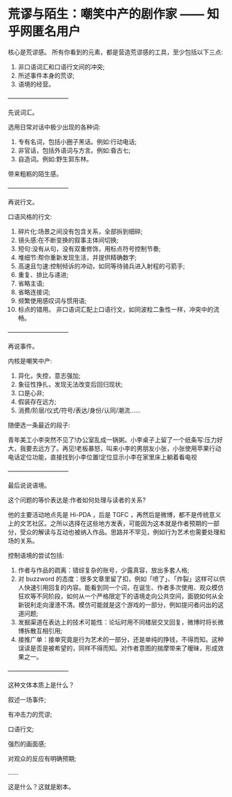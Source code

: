 # 荒谬与陌生：嘲笑中产的剧作家 —— 知乎网匿名用户


核心是荒谬感。 所有你看到的元素，都是营造荒谬感的工具，至少包括以下三点: 

1. 非口语词汇和口语行文间的冲突;
2. 所述事件本身的荒谬;
3. 语境的经营。

——————————

先说词汇。

选用日常对话中极少出现的各种词:

1. 专有名词，包括小圈子黑话。例如:行动电话;
2. 非官话，包括外语词与方言。例如:昏古七;
3. 自造词。例如:野生郭东林。

带来粗粝的陌生感。

——————————

再说行文。

口语风格的行文:

1. 碎片化:场景之间没有包含关系，全部拆到细碎;
2. 镜头感:在不断变换的叙事主体间切换;
3. 短句:没有从句，没有双重修饰，用标点符号控制节奏;
4. 堆细节:帮你重新发现生活，并提供精确数字;
5. 高速且匀速:控制倾诉的冲动，如同等待骑兵进入射程的弓箭手;
6. 重复、排比与递进;
7. 省略主语;
8. 省略连接词;
9. 频繁使用感叹词与惯用语;
10. 标点的错用。 非口语词汇配上口语行文，如同波粒二象性一样，冲突中的流畅。

——————————

再说事件。

内核是嘲笑中产:

1. 异化，失控，意志强加;
2. 象征性挣扎，发现无法改变后回归现状;
3. 口是心非;
4. 假装存在远方;
5. 消费/阶层/仪式/符号/表达/身份/认同/潮流......

随便选一条最近的段子:

青年美工小李突然不见了!办公室乱成一锅粥。小李桌子上留了一个纸条写:压力好大，我要去远方了。再见!老板暴怒，叫来小李的男朋友小张，小张使用苹果行动电话定位功能，直接找到小李位置!定位显示小李在家里床上躺着看电视

——————————

最后说说语境。

这个问题的等价表达是:作者如何处理与读者的关系?

他的主要活动地点先是 Hi-PDA ，后是 TGFC ，再然后是微博，都不是传统意义上的文艺社区。之所以选择在这些地方发表，可能因为这本就是作者预期的一部分，受众的解读与互动也被纳入作品。思路并不罕见，例如行为艺术也需要处理和场的关系。

控制语境的尝试包括:

1. 作者与作品的疏离：错综复杂的账号，少露真容，放出多套人格;
2. 对 buzzword 的态度：很多文章里留了扣，例如「喷了」、「炸裂」这样可以供人快速引用回复的内容。能看到同一个词，在诞生、作者多次使用、观众模仿狂欢等不同阶段，如何从一个严格限定下的语境走向公共空间，面貌如何从全新锐利走向漫漶不清。模仿可能就是这个游戏的一部分，例如提问者问出的这道问题;
3. 发掘渠道在表达上的技术可能性：论坛时用不同楼层交叉回复，微博时将长微博拆散互相引用;
4. 接推广单：接单究竟是行为艺术的一部分，还是单纯的挣钱，不得而知。这种误读是否是被希望的，同样不得而知。对作者意图的揣摩带来了暧昧，形成效果之一。

——————————

这种文体本质上是什么？

叙述一场事件;

有冲击力的荒谬;

口语行文;

强烈的画面感;

对观众的反应有明确预期;

......

这是什么？这就是剧本。

